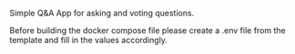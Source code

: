 Simple Q&A App for asking and voting questions.

Before building the docker compose file please create a .env file from the template and fill in the values accordingly.
